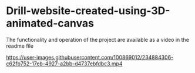 # Drill-website-created-using-3D-animated-canvas
The functionality and operation of the project are available as a video in the readme file


https://user-images.githubusercontent.com/100869012/234884306-c62fb752-17eb-4927-a2bb-d4737ebfdbc3.mp4

